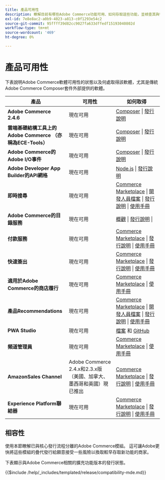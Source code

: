 ```yaml
---
title: 產品可用性
description: 瞭解目前有哪些Adobe Commerce功能可用、如何存取這些功能，並檢查其與特定Adobe Commerce版本的相容性。
exl-id: 7e8e8ac2-a0b9-4023-a813-c0f1293e54c2
source-git-commit: 95ffff39d82cc9027fa633dffedf15193040802d
workflow-type: tm+mt
source-wordcount: '469'
ht-degree: 0%

---
```


# 產品可用性

下表說明Adobe Commerce軟體可用性的狀態以及何處取得該軟體，尤其是傳統Adobe Commerce Composer套件外部提供的軟體。

| 產品 | 可用性 | 如何取得 |
|-|-|-|
| **Adobe Commerce 2.4.6** | 現在可用 | [Composer](../installation/composer.md) \| [發行說明](https://experienceleague.adobe.com/docs/commerce-operations/release/notes/adobe-commerce/2-4-6.html) |
| **雲端基礎結構工具上的Adobe Commerce （亦稱為ECE-Tools）** | 現在可用 | [Composer](https://experienceleague.adobe.com/docs/commerce-cloud-service/user-guide/dev-tools/ece-tools/update-package.html) \| [發行說明](https://experienceleague.adobe.com/docs/commerce-cloud-service/user-guide/release-notes/cloud-tools-suite.html) |
| **Adobe Commerce的Adobe I/O事件** | 現在可用 | [Composer](https://developer.adobe.com/commerce/events/get-started/installation/) \| [發行說明](https://developer.adobe.com/commerce/events/get-started/release-notes/) |
| **Adobe Developer App Builder的API網格** | 現在可用 | [Node.js](https://developer.adobe.com/graphql-mesh-gateway/gateway/getting-started/) \| [發行說明](https://developer.adobe.com/graphql-mesh-gateway/gateway/release-notes/) |
| **即時搜尋** | 現在可用 | [Commerce Marketplace](https://marketplace.magento.com/magento-live-search.html) \| [開發人員檔案](https://developer.adobe.com/commerce/services/live-search/) \| [發行說明](https://experienceleague.adobe.com/docs/commerce-merchant-services/live-search/release-notes.html) \| [使用手冊](https://experienceleague.adobe.com/docs/commerce-merchant-services/live-search/overview.html) |
| **Adobe Commerce的目錄服務** | 現在可用 | [概觀](https://experienceleague.adobe.com/docs/commerce-merchant-services/catalog-service/guide-overview.html) \| [發行說明](https://experienceleague.adobe.com/docs/commerce-merchant-services/catalog-service/release-notes.html?lang=en) \| |
| **付款服務** | 現在可用 | [Commerce Marketplace](https://marketplace.magento.com/magento-payment-services.html) \| [發行說明](https://experienceleague.adobe.com/docs/commerce-merchant-services/payment-services/release-notes.html) \| [使用手冊](https://experienceleague.adobe.com/docs/commerce-merchant-services/payment-services/guide-overview.html) |
| **快速簽出** | 現在可用 | [Commerce Marketplace](https://marketplace.magento.com/magento-quick-checkout.html) \| [發行說明](https://experienceleague.adobe.com/docs/commerce-merchant-services/quick-checkout/release-notes.html) \| [使用手冊](https://experienceleague.adobe.com/docs/commerce-merchant-services/quick-checkout/overview.html) |
| **適用於Adobe Commerce的商店履行** | 現在可用 | [Commerce Marketplace](https://marketplace.magento.com/store-fulfillment-magento-walmart.html) \| [使用手冊](https://experienceleague.adobe.com/docs/commerce-merchant-services/store-fulfillment/introduction.html) |
| **產品Recommendations** | 現在可用 | [Commerce Marketplace](https://marketplace.magento.com/magento-product-recommendations.html) \| [開發人員檔案](https://devdocs.magento.com/recommendations/product-recs.html) \| [發行說明](https://experienceleague.adobe.com/docs/commerce-merchant-services/product-recommendations/release-notes.html) \| [使用手冊](https://experienceleague.adobe.com/docs/commerce-merchant-services/product-recommendations/overview.html) |
| **PWA Studio** | 現在可用 | [檔案](https://developer.adobe.com/commerce/pwa-studio/) 和 [GitHub](https://github.com/magento/pwa-studio) |
| **頻道管理員** | 現在可用 | [Commerce Marketplace](https://marketplace.magento.com/magento-channel-manager.html) \| [使用手冊](https://experienceleague.adobe.com/docs/commerce-channels/channel-manager/intro-to-channel-manager/overview.html) |
| **AmazonSales Channel** | Adobe Commerce 2.4.x和2.3.x版（美國、加拿大、墨西哥和英國）現已推出 | [Commerce Marketplace](https://marketplace.magento.com/magento-module-amazon.html) \| [發行說明](https://experienceleague.adobe.com/docs/commerce-channels/amazon/release-notes.html) \| [使用手冊](https://experienceleague.adobe.com/docs/commerce-channels/amazon/overview.html) |
| **Experience Platform聯結器** | 現在可用 | [Commerce Marketplace](https://marketplace.magento.com/magento-experience-platform-connector.html) \| [發行說明](https://experienceleague.adobe.com/docs/commerce-merchant-services/experience-platform-connector/release-notes.html?lang=en) \| [使用手冊](https://experienceleague.adobe.com/docs/commerce-merchant-services/experience-platform-connector/overview.html?lang=en) |

## 相容性

使用本節瞭解已與核心發行流程分離的Adobe Commerce模組。 這可讓Adobe更快將這些模組的疊代發行給願意接受一些風險以換取較早存取新功能的商家。

下表顯示與Adobe Commerce相關的擴充功能版本的發行狀態。

{{$include /help/_includes/templated/release/compatibility-mde.md}}

